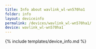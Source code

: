 ```yaml
---
title: Info about wavlink_wl-wn570ha1
folder: info
layout: deviceinfo
permalink: /devices/wavlink_wl-wn570ha1/
device: wavlink_wl-wn570ha1
---
```

{% include templates/device_info.md %}
